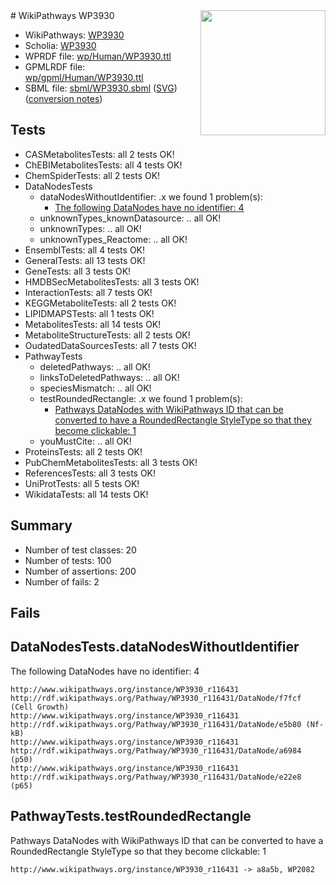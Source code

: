 <img style="float: right; width: 200px" src="../logo.png" />
# WikiPathways WP3930

* WikiPathways: [WP3930](https://identifiers.org/wikipathways:WP3930)
* Scholia: [WP3930](https://scholia.toolforge.org/wikipathways/WP3930)
* WPRDF file: [wp/Human/WP3930.ttl](../wp/Human/WP3930.ttl)
* GPMLRDF file: [wp/gpml/Human/WP3930.ttl](../wp/gpml/Human/WP3930.ttl)
* SBML file: [sbml/WP3930.sbml](../sbml/WP3930.sbml) ([SVG](../sbml/WP3930.svg)) ([conversion notes](../sbml/WP3930.txt))

## Tests
* CASMetabolitesTests: all 2 tests OK!
* ChEBIMetabolitesTests: all 4 tests OK!
* ChemSpiderTests: all 2 tests OK!
* DataNodesTests
    * dataNodesWithoutIdentifier: .x we found 1 problem(s):
        * [The following DataNodes have no identifier: 4](#d2d32fa3)
    * unknownTypes_knownDatasource: .. all OK!
    * unknownTypes: .. all OK!
    * unknownTypes_Reactome: .. all OK!
* EnsemblTests: all 4 tests OK!
* GeneralTests: all 13 tests OK!
* GeneTests: all 3 tests OK!
* HMDBSecMetabolitesTests: all 3 tests OK!
* InteractionTests: all 7 tests OK!
* KEGGMetaboliteTests: all 2 tests OK!
* LIPIDMAPSTests: all 1 tests OK!
* MetabolitesTests: all 14 tests OK!
* MetaboliteStructureTests: all 2 tests OK!
* OudatedDataSourcesTests: all 7 tests OK!
* PathwayTests
    * deletedPathways: .. all OK!
    * linksToDeletedPathways: .. all OK!
    * speciesMismatch: .. all OK!
    * testRoundedRectangle: .x we found 1 problem(s):
        * [Pathways DataNodes with WikiPathways ID that can be converted to have a RoundedRectangle StyleType so that they become clickable: 1](#9fbad3cb)
    * youMustCite: .. all OK!
* ProteinsTests: all 2 tests OK!
* PubChemMetabolitesTests: all 3 tests OK!
* ReferencesTests: all 3 tests OK!
* UniProtTests: all 5 tests OK!
* WikidataTests: all 14 tests OK!


## Summary

* Number of test classes: 20
* Number of tests: 100
* Number of assertions: 200
* Number of fails: 2

## Fails

<a name="d2d32fa3" />

## DataNodesTests.dataNodesWithoutIdentifier

The following DataNodes have no identifier: 4
```
http://www.wikipathways.org/instance/WP3930_r116431 http://rdf.wikipathways.org/Pathway/WP3930_r116431/DataNode/f7fcf (Cell Growth)
http://www.wikipathways.org/instance/WP3930_r116431 http://rdf.wikipathways.org/Pathway/WP3930_r116431/DataNode/e5b80 (Nf-kB)
http://www.wikipathways.org/instance/WP3930_r116431 http://rdf.wikipathways.org/Pathway/WP3930_r116431/DataNode/a6984 (p50)
http://www.wikipathways.org/instance/WP3930_r116431 http://rdf.wikipathways.org/Pathway/WP3930_r116431/DataNode/e22e8 (p65)
```

<a name="9fbad3cb" />

## PathwayTests.testRoundedRectangle

Pathways DataNodes with WikiPathways ID that can be converted to have a RoundedRectangle StyleType so that they become clickable: 1
```
http://www.wikipathways.org/instance/WP3930_r116431 -> a8a5b, WP2082
 ```

